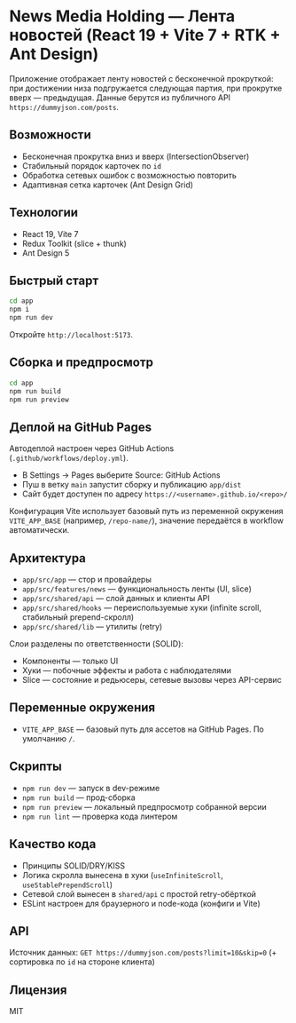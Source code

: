 # News Media Holding — Лента новостей (React 19 + Vite 7 + RTK + Ant Design)

Приложение отображает ленту новостей с бесконечной прокруткой: при достижении низа подгружается следующая партия, при прокрутке вверх — предыдущая. Данные берутся из публичного API `https://dummyjson.com/posts`.

## Возможности
- Бесконечная прокрутка вниз и вверх (IntersectionObserver)
- Стабильный порядок карточек по `id`
- Обработка сетевых ошибок с возможностью повторить
- Адаптивная сетка карточек (Ant Design Grid)

## Технологии
- React 19, Vite 7
- Redux Toolkit (slice + thunk)
- Ant Design 5

## Быстрый старт
```bash
cd app
npm i
npm run dev
```
Откройте `http://localhost:5173`.

## Сборка и предпросмотр
```bash
cd app
npm run build
npm run preview
```

## Деплой на GitHub Pages
Автодеплой настроен через GitHub Actions (`.github/workflows/deploy.yml`).
- В Settings → Pages выберите Source: GitHub Actions
- Пуш в ветку `main` запустит сборку и публикацию `app/dist`
- Сайт будет доступен по адресу `https://<username>.github.io/<repo>/`

Конфигурация Vite использует базовый путь из переменной окружения `VITE_APP_BASE` (например, `/repo-name/`), значение передаётся в workflow автоматически.

## Архитектура
- `app/src/app` — стор и провайдеры
- `app/src/features/news` — функциональность ленты (UI, slice)
- `app/src/shared/api` — слой данных и клиенты API
- `app/src/shared/hooks` — переиспользуемые хуки (infinite scroll, стабильный prepend-скролл)
- `app/src/shared/lib` — утилиты (retry)

Слои разделены по ответственности (SOLID):
- Компоненты — только UI
- Хуки — побочные эффекты и работа с наблюдателями
- Slice — состояние и редьюсеры, сетевые вызовы через API-сервис

## Переменные окружения
- `VITE_APP_BASE` — базовый путь для ассетов на GitHub Pages. По умолчанию `/`.

## Скрипты
- `npm run dev` — запуск в dev-режиме
- `npm run build` — прод-сборка
- `npm run preview` — локальный предпросмотр собранной версии
- `npm run lint` — проверка кода линтером

## Качество кода
- Принципы SOLID/DRY/KISS
- Логика скролла вынесена в хуки (`useInfiniteScroll`, `useStablePrependScroll`)
- Сетевой слой вынесен в `shared/api` с простой retry-обёрткой
- ESLint настроен для браузерного и node-кода (конфиги и Vite)

## API
Источник данных: `GET https://dummyjson.com/posts?limit=10&skip=0` (+ сортировка по `id` на стороне клиента)

## Лицензия
MIT

